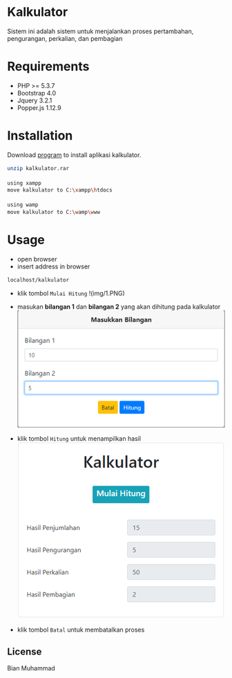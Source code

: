 # Kalkulator
Sistem ini adalah sistem untuk menjalankan proses pertambahan, pengurangan, perkalian, dan pembagian

# Requirements
* PHP >= 5.3.7
* Bootstrap 4.0
* Jquery 3.2.1
* Popper.js 1.12.9

# Installation
Download
[program](https://drive.google.com/drive/folders/1F4dmn0W4b-XWR79SiwI7U6nCFY3Lt59C?usp=sharing) to install aplikasi kalkulator.

```bash
unzip kalkulator.rar

using xampp
move kalkulator to C:\xampp\htdocs

using wamp
move kalkulator to C:\wamp\www
```

# Usage
* open browser
* insert address in browser
```bash
localhost/kalkulator
```
* klik tombol `Mulai Hitung`
!(img/1.PNG)

* masukan **bilangan 1** dan **bilangan 2** yang akan dihitung pada kalkulator
![Input Bilangan](img/2.PNG)
* klik tombol `Hitung` untuk menampilkan hasil
![result](img/3.PNG)
* klik tombol `Batal` untuk membatalkan proses

## License
Bian Muhammad
